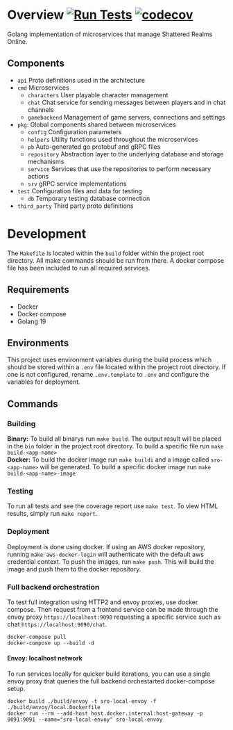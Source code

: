 # Overview [![Run Tests](https://github.com/ShatteredRealms/go-backend/actions/workflows/test.yml/badge.svg)](https://github.com/ShatteredRealms/go-backend/actions/workflows/test.yml) [![codecov](https://codecov.io/gh/ShatteredRealms/go-backend/graph/badge.svg?token=ABeWahnnss)](https://codecov.io/gh/ShatteredRealms/go-backend)
Golang implementation of microservices that manage Shattered Realms Online.

## Components
* `api` Proto definitions used in the architecture
* `cmd` Microservices
  * `characters` User playable character management
  * `chat` Chat service for sending messages between players and in chat channels
  * `gamebackend` Management of game servers, connections and settings
* `pkg`: Global components shared between microservices
  * `config` Configuration parameters
  * `helpers` Utility functions used throughout the microservices
  * `pb` Auto-generated go protobuf and gRPC files
  * `repository` Abstraction layer to the underlying database and storage mechanisms
  * `service` Services that use the repositories to perform necessary actions
  * `srv` gRPC service implementations
* `test` Configuration files and data for testing
  * `db` Temporary testing database connection 
* `third_party` Third party proto definitions

# Development
The `Makefile` is located within the `build` folder within the project root directory. All make commands should be run from there. A docker compose file has been included to run all required services.

## Requirements
* Docker
* Docker compose
* Golang 19

## Environments
This project uses environment variables during the build process which should be stored within a `.env` file located within the project root directory. If one is not configured, rename `.env.template` to `.env` and configure the variables for deployment.

## Commands
### Building
**Binary:** To build all binarys run `make build`. The output result will be placed in the `bin` folder in the project root directory. To build a specific file run `make build-<app-name>`\
**Docker:** To build the docker image run `make buildi` and a image called `sro-<app-name>` will be generated. To build a specific docker image run `make build-<app-name>-image`

### Testing
To run all tests and see the coverage report use `make test`. To view HTML results, simply run `make report`.

### Deployment
Deployment is done using docker. If using an AWS docker repository, running `make aws-docker-login` will authenticate with the default aws credential context. To push the images, run `make push`. This will build the image and push them to the docker repository.

### Full backend orchestration
To test full integration using HTTP2 and envoy proxies, use docker compose. Then request from a frontend service can be made through the envoy proxy `https://localhost:9090` requesting a specific service such as chat `https://localhost:9090/chat`. 
```
docker-compose pull
docker-compose up --build -d
```

#### Envoy: localhost network
To run services locally for quicker build iterations, you can use a single envoy proxy that queries the full backend orchestarted docker-compose setup.
```
docker build ./build/envoy -t sro-local-envoy -f ./build/envoy/local.Dockerfile
docker run --rm --add-host host.docker.internal:host-gateway -p 9091:9091 --name="sro-local-envoy" sro-local-envoy
```
